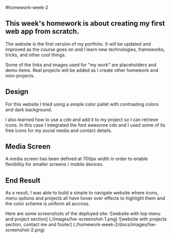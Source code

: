 #homework-week-2

## This week's homework is about creating my first web app from scratch.

The website is the first version of my portfolio. It will be updated and improved as the course goes on and I learn new technologies, frameworks, tricks, and other cool things.

Some of the links and images used for "my work" are placeholders and demo items. Real projects will be added as I create other homework and mini-projects.


## Design
For this website I tried using a simple color pallet with contrasting colors and dark background.

I also learned how to use a cdn and add it to my project so I can retrieve icons. In this case I integrated the font awesome cdn and I used some of its free icons for my social media and contact details.


## Media Screen
A media screen has been defined at 700px width in order to enable flexibility for smaller screens / mobile devices.

## End Result
As a result, I was able to build a simple to navigate website where icons, menu options and projects all have hover over effects to highlight them and the color scheme is uniform all accross. 

Here are some screenshots of the deployed site:
![website with top menu and project section] (./images/hw-screenshot-1.png)
![website with projects section, contact me and footer] (./homework-week-2/docs/images/hw-screenshot-2.png)